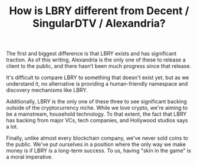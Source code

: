 ﻿---
title: How is LBRY different from Decent / SingularDTV / Alexandria?
category: differences
---
The first and biggest difference is that LBRY exists and has significant traction. As of this writing, Alexandria is the only one of these to release a client to the public, and there hasn’t been much progress since that release.

It's difficult to compare LBRY to something that doesn't exist yet, but as we understand it, no alternative is providing a human-friendly namespace and discovery mechanisms like LBRY.

Additionally, LBRY is the only one of these three to see significant backing outside of the cryptocurrency niche. While we love crypto, we're aiming to be a mainstream, household technology. To that extent, the fact that LBRY has backing from major VCs, tech companies, and Hollywood studios says a lot.

Finally, unlike almost every blockchain company, we've never sold coins to the public. We've put ourselves in a position where the only way we make money is if LBRY is a long-term success. To us, having "skin in the game" is a moral imperative.
